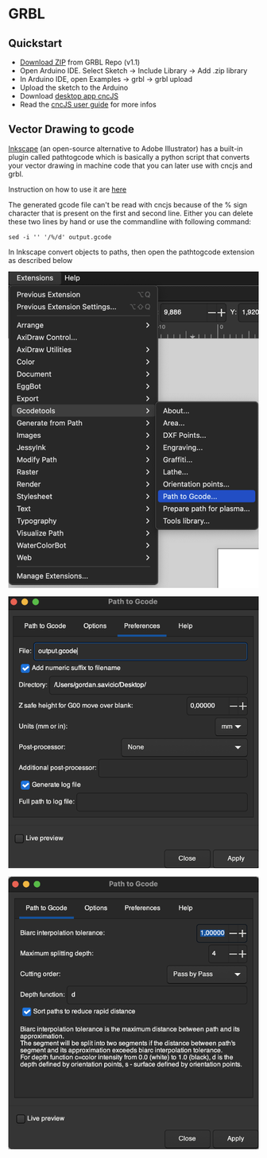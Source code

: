 # GRBL

## Quickstart

   - [Download ZIP](https://github.com/gnea/grbl/releases) from GRBL Repo (v1.1)
   - Open Arduino IDE. Select Sketch -> Include Library -> Add .zip library
   - In Arduino IDE, open Examples -> grbl -> grbl upload
   - Upload the sketch to the Arduino
   - Download [desktop app cncJS](https://cnc.js.org/docs/desktop-app/) 
   - Read the [cncJS user guide](https://cnc.js.org/docs/user-guide/) for more infos

## Vector Drawing to gcode

[Inkscape](https://inkscape.org/) (an open-source alternative to Adobe Illustrator) has a built-in plugin called pathtogcode which is basically a python script that converts your vector drawing in machine code that you can later use with cncjs and grbl.

Instruction on how to use it are [here](https://all3dp.com/2/inkscape-g-code-all-you-need-to-know-to-get-started/)

The generated gcode file can't be read with cncjs because of the % sign character that is present on the first and second line. Either you can delete these two lines by hand or use the commandline with following command:

```
sed -i '' '/%/d' output.gcode
```

In Inkscape convert objects to paths, then open the pathtogcode extension as described below

![](images/inkscape1.png)

![](images/inkscape2.png)

![](images/inkscape3.png)